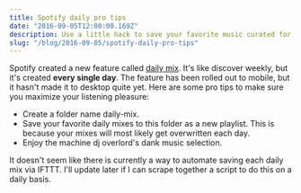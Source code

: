 ```yaml
---
title: Spotify daily pro tips
date: "2016-09-05T12:00:00.169Z"
description: Use a little hack to save your favorite music curated for you by Spotify.
slug: "/blog/2016-09-05/spotify-daily-pro-tips"
---
```


Spotify created a new feature called [daily mix](https://support.spotify.com/us/using_spotify/search_play/daily-mix/). It's like discover weekly, but it's created **every single day**. The feature has been rolled out to mobile, but it hasn't made it to desktop quite yet. Here are some pro tips to make sure you maximize your listening pleasure:

- Create a folder name daily-mix.
- Save your favorite daily mixes to this folder as a new playlist. This is because your mixes will most likely get overwritten each day.
- Enjoy the machine dj overlord's dank music selection.

It doesn't seem like there is currently a way to automate saving each daily mix via IFTTT. I'll update later if I can scrape together a script to do this on a daily basis.
